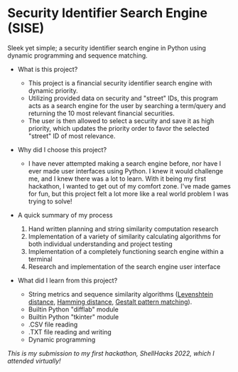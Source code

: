 # Security Identifier Search Engine (SISE)

Sleek yet simple; a security identifier search engine in Python using dynamic programming and sequence matching.

- What is this project?
  - This project is a financial security identifier search engine with dynamic priority.
  - Utilizing provided data on security and "street" IDs, this program acts as a search engine for the user by searching a term/query and returning the 10 most relevant financial securities.
  - The user is then allowed to select a security and save it as high priority, which updates the priority order to favor the selected "street" ID of most relevance.

- Why did I choose this project?
  - I have never attempted making a search engine before, nor have I ever made user interfaces using Python. I knew it would challenge me, and I knew there was a lot to learn. With it being my first hackathon, I wanted to get out of my comfort zone. I've made games for fun, but this project felt a lot more like a real world problem I was trying to solve!

- A quick summary of my process
  1. Hand written planning and string similarity computation research
  2. Implementation of a variety of similarity calculating algorithms for both individual understanding and project testing
  5. Implementation of a completely functioning search engine within a terminal
  6. Research and implementation of the search engine user interface

- What did I learn from this project?
  - String metrics and sequence similarity algorithms ([Levenshtein distance](https://en.wikipedia.org/wiki/Levenshtein_distance), [Hamming distance](https://en.wikipedia.org/wiki/Hamming_distance), [Gestalt pattern matching](https://en.wikipedia.org/wiki/Gestalt_Pattern_Matching)).
  - Builtin Python "difflab" module
  - Builtin Python "tkinter" module
  - .CSV file reading
  - .TXT file reading and writing
  - Dynamic programming

_This is my submission to my first hackathon, ShellHacks 2022, which I attended virtually!_
